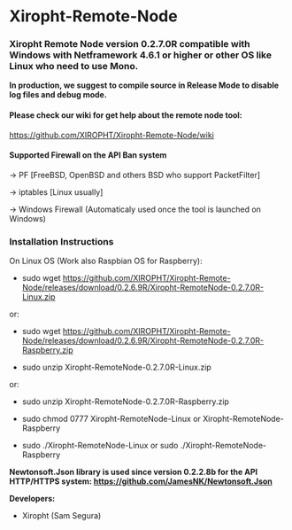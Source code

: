 # Xiropht-Remote-Node
<h3>Xiropht Remote Node version 0.2.7.0R compatible with Windows with Netframework 4.6.1 or higher or other OS like Linux who need to use Mono.</h3>

**In production, we suggest to compile source in Release Mode to disable log files and debug mode.**

<h4>Please check our wiki for get help about the remote node tool:</h4>

https://github.com/XIROPHT/Xiropht-Remote-Node/wiki

<h4>Supported Firewall on the API Ban system</h4>

-> PF [FreeBSD, OpenBSD and others BSD who support PacketFilter]

-> iptables [Linux usually]

-> Windows Firewall (Automaticaly used once the tool is launched on Windows)

<h3>Installation Instructions</h3>

On Linux OS (Work also Raspbian OS for Raspberry):

- sudo wget https://github.com/XIROPHT/Xiropht-Remote-Node/releases/download/0.2.6.9R/Xiropht-RemoteNode-0.2.7.0R-Linux.zip 

or:

- sudo wget https://github.com/XIROPHT/Xiropht-Remote-Node/releases/download/0.2.6.9R/Xiropht-RemoteNode-0.2.7.0R-Raspberry.zip

- sudo unzip Xiropht-RemoteNode-0.2.7.0R-Linux.zip

or:

- sudo unzip Xiropht-RemoteNode-0.2.7.0R-Raspberry.zip

- sudo chmod 0777 Xiropht-RemoteNode-Linux or Xiropht-RemoteNode-Raspberry

- sudo ./Xiropht-RemoteNode-Linux or sudo ./Xiropht-RemoteNode-Raspberry

**Newtonsoft.Json library is used since version 0.2.2.8b for the API HTTP/HTTPS system: https://github.com/JamesNK/Newtonsoft.Json**

**Developers:**

- Xiropht (Sam Segura)
